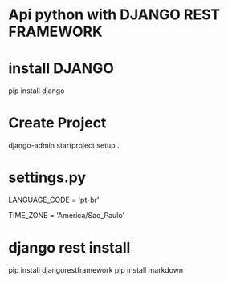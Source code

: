 # Api python with DJANGO REST FRAMEWORK

# install DJANGO
pip install django

# Create Project
django-admin startproject setup .


# settings.py
LANGUAGE_CODE = 'pt-br'

TIME_ZONE = 'America/Sao_Paulo'


# django rest install
pip install djangorestframework
pip install markdown   

